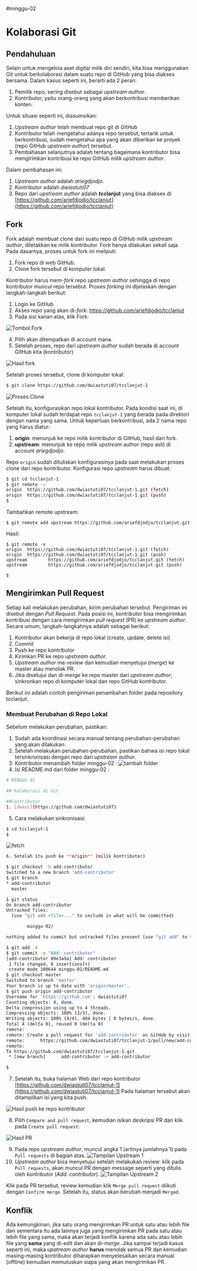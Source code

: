 #minggu-02
# Kolaborasi Git

## Pendahuluan

Selain untuk mengelola aset digital milik diri sendiri, kita bisa menggunakan Git untuk berkolaborasi dalam suatu repo di GitHub yang bisa diakses bersama. Dalam kasus seperti ini, berarti ada 2 peran:

1. Pemilik repo, sering disebut sebagai *upstream author*.
2. Kontributor, yaitu orang-orang yang akan berkontribusi memberikan konten.

Untuk situasi seperti ini, diasumsikan:

1. *Upstream author* telah membuat repo git di GitHub
2. Kontributor telah mengetahui adanya repo tersebut, tertarik untuk berkontribusi, sudah mengetahui apa yang akan diberikan ke proyek (repo GitHub *upstream author*) tersebut.
3. Pembahasan selanjutnya adalah tentang bagaimana kontributor bisa mengirimkan kontribusi ke repo GitHub milik *upstream author*.

Dalam pembahasan ini:

1. *Upstream author* adalah *ariegdjodjo*.
2. Kontributor adalah *dwiastuti07*
3. Repo dari *upstream author* adalah **tcclanjut** yang bisa diakses di [https://github.com/ariefdjodjo/tcclanjut](https://github.com/ariefdjodjo/tcclanjut)

## Fork

Fork adalah membuat clone dari suatu repo di GitHub milik *upstream author*, diletakkan ke milik kontributor. Fork hanya dilakukan sekali saja. Pada dasarnya, proses untuk fork ini meliputi:

1. Fork repo di web GitHub.
2. Clone fork tersebut di komputer lokal.

Kontributor harus mem-*fork* repo *upstream author* sehingga di repo kontributor muncul repo tersebut. Proses *forking* ini dijelaskan dengan langkah-langkah berikut:

1. Login ke GitHub
2. Akses repo yang akan di-*fork*: https://github.com/ariefdjodjo/tcclanjut
3. Pada sisi kanan atas, klik Fork:

![Tombol Fork](images/fork-1.png)

4. Pilih akan ditempatkan di account mana.
5. Setelah proses, repo dari *upstream author* sudah berada di account GitHub kita (kontributor)

![Hasil fork](images/fork-2.png)

Setelah proses tersebut, clone di komputer lokal:

```bash
$ git clone https://github.com/dwiastuti07/tcclanjut-1
```
![Proses Clone](images/clone.png)

Setelah itu, konfigurasikan repo lokal kontributor. Pada kondisi saat ini, di komputer lokal sudah terdapat repo `tcclanjut-1` yang berada pada direktori dengan nama yang sama. Untuk keperluan berkontribusi, ada 2 nama repo yang harus diatur:
  1. **origin**: menunjuk ke repo milik kontributor di GitHub, hasil dari fork.
  2. **upstream**: menunjuk ke repo milik *upstream* author (repo asli) di account *ariegdjodjo*.

Repo `origin` sudah dituliskan konfigurasinya pada saat melakukan proses clone dari repo kontributor. Konfigurasi repo *upstream* harus dibuat.

```bash
$ git cd tcclanjut-1
$ git remote -v
origin  https://github.com/dwiastuti07/tcclanjut-1.git (fetch)
origin  https://github.com/dwiastuti07/tcclanjut-1.git (push)
$
```
Tambahkan remote upstream:

```
$ git remote add upstream https://github.com/ariefdjodjo/tcclanjut.git 
```

Hasil:

```
$ git remote -v
origin  https://github.com/dwiastuti07/tcclanjut-1.git (fetch)
origin  https://github.com/dwiastuti07/tcclanjut-1.git (push)
upstream        https://github.com/ariefdjodjo/tcclanjut.git (fetch)
upstream        https://github.com/ariefdjodjo/tcclanjut.git (push)

$
```

## Mengirimkan Pull Request 

Setiap kali melakukan perubahan, kirim perubahan tersebut. Pengiriman ini disebut dengan *Pull Request*. Pada posisi ini, kontributor bisa mengirimkan kontribusi dengan cara mengirimkan *pull request* (PR) ke *upstream author*. Secara umum, langkah-langkahnya adalah sebagai berikut:

1. Kontributor akan bekerja di repo lokal (create, update, delete isi)
2. Commit
3. Push ke repo kontributor
4. Kirimkan PR ke repo *upstream author*.
5. *Upstream author* me-*review* dan kemudian menyetujui (*merge*) ke master atau menolak PR.
6. Jika disetujui dan di-*merge* ke repo master dari *upstream author*, sinkronkan repo di komputer lokal dan repo GitHub kontributor.

Berikut ini adalah contoh pengiriman penambahan folder pada repository tcclanjut.

### Membuat Perubahan di Repo Lokal

Sebelum melakukan perubahan, pastikan:

1. Sudah ada koordinasi secara manual tentang perubahan-perubahan yang akan dilakukan.
2. Setelah melakukan perubahan-perubahan, pastikan bahwa isi repo lokal tersinkronisasi dengan repo dari *upstream author*.
3. Kontributor menambah folder minggu-02 :
![tambah folder](images/minggu-02.png)
4. Isi README.md dari folder minggu-02 :

```bash
# MINGGU 02

## Kolaborasi di Git

##Contributor 
1. [dwast](https://github.com/dwiastuti07)
```

5. Cara melakukan sinkronisasi:

```bash
$ cd tcclanjut-1
$
```
![fetch](images/fetch.png)

```bash
6. Setelah itu push ke **origin** (milik kontributor)

$ git checkout -b add-contributor
Switched to a new branch 'add-contributor'
$ git branch
* add-contributor
  master

$ git status
On branch add-contributor
Untracked files:
  (use "git add <file>..." to include in what will be committed)

        minggu-02/

nothing added to commit but untracked files present (use "git add" to track)

$ git add -A
$ git commit -m "Add: contributor"
[add-contributor 89e3a9a] Add: contributor
 1 file changed, 6 insertions(+)
 create mode 100644 minggu-02/README.md
$ git checkout master
Switched to branch 'master'
Your branch is up to date with 'origin/master'.
$ git push origin add-contributor
Username for 'https://github.com': dwiastuti07
Counting objects: 4, done.
Delta compression using up to 4 threads.
Compressing objects: 100% (3/3), done.
Writing objects: 100% (4/4), 404 bytes | 0 bytes/s, done.
Total 4 (delta 0), reused 0 (delta 0)
remote:
remote: Create a pull request for 'add-contributor' on GitHub by visiting:
remote:      https://github.com/dwiastuti07/tcclanjut-1/pull/new/add-contributo
remote:
To https://github.com/dwiastuti07/tcclanjut-1.git
 * [new branch]      add-contributor -> add-contributor

$
```

7. Setelah itu, buka halaman Web dari repo kontributor [https://github.com/dwiastuti07/tcclanjut-1](https://github.com/dwiastuti07/tcclanjut-1) Pada halaman tersebut akan ditampilkan isi yang kita push. 

![Hasil push ke repo kontributor](images/perubahan.png)

8. Pilih ```Compare and pull request```, kemudian isikan deskripsi PR dan klik pada ```Create pull request```:

![Hasil PR](images/tambah.png)

9. Pada repo *upstream author*, muncul angka 1 (artinya jumlahnya 1) pada ```Pull requests``` di bagian atas.
![Tampilan Upstream 1](images/upstream1.jpeg)
10. *Upstream author* bisa menyetujui setelah melakukan review: klik pada ```Pull requests```, akan muncul PR dengan message seperti yang ditulis oleh kontributor (*Add: contributor*).
![Tampilan Upstream 2](images/upstream2.png)

Klik pada PR tersebut, review kemudian klik ```Merge pull request``` diikuti dengan ```Confirm merge```. Setelah itu, status akan berubah menjadi ```Merged```.

## Konflik

Ada kemungkinan, jika satu orang mengirimkan PR untuk satu atau lebih file dan sementara itu ada lainnya juga yang mengirimkan PR pada satu atau lebih file yang sama, maka akan terjadi konflik karena ada satu atau lebih file yang **sama** yang di-edit dan akan di-*merge*. Jika sampai terjadi kasus seperti ini, maka *upatream author* **harus** menolak semua PR dan kemudian masing-masing kontributor diharapkan menyelesaikan secara manual (offline) kemudian memutuskan siapa yang akan mengirimkan PR.
